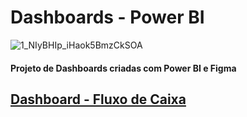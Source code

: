 # Dashboards - Power BI
![1_NIyBHIp_iHaok5BmzCkSOA](https://github.com/Cassiophysics/Dashboards_PowerBI/assets/108491443/30799712-4a2a-4eab-88ba-35c5fca599f8)
#### Projeto de Dashboards criadas com Power BI e Figma

## [Dashboard - Fluxo de Caixa](https://app.powerbi.com/view?r=eyJrIjoiM2VjZTJiZGQtNjIzNS00M2FmLWJjMzMtYTMyZDMwNzI4ODc1IiwidCI6IjJmNTVjZDkzLWFhMzctNGYxNy1hZWI0LTE4NWQwMmY4ZTMxZCJ9)
